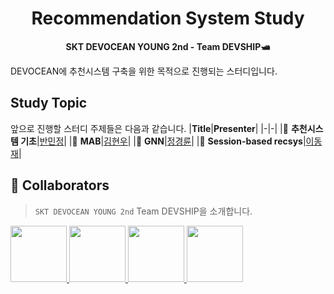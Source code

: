 <div align="center">

# Recommendation System Study

**SKT DEVOCEAN YOUNG 2nd - Team DEVSHIP🛥**

</div>

DEVOCEAN에 추천시스템 구축을 위한 목적으로 진행되는 스터디입니다.

## Study Topic
앞으로 진행할 스터디 주제들은 다음과 같습니다.
|**Title**|**Presenter**|
|-|-|
|🌊 **추천시스템 기초**|[반민정](https://github.com/dododadadada)|
|🌊 **MAB**|[김현우](https://github.com/hyunnwoo)|
|🌊 **GNN**|[정경륜](https://github.com/ryuni-dev)|
|🌊 **Session-based recsys**|[이동재](https://github.com/syrius527)|


## 🐳 Collaborators

> `SKT DEVOCEAN YOUNG 2nd` Team DEVSHIP을 소개합니다.

<p>
    <a href="https://github.com/hyunnwoo">
        <img src="https://avatars.githubusercontent.com/u/132445323?v=4" width="90">
    </a>
    <a href="https://github.com/dododadadada">
        <img src="https://avatars.githubusercontent.com/u/98035735?v=4" width="90">
    </a>
    <a href="https://github.com/syrius527">
        <img src="https://avatars.githubusercontent.com/u/83915027?v=4" width="90">
    </a>
    <a href="https://github.com/ryuni-dev">
        <img src="https://avatars.githubusercontent.com/u/76591700?v=4" width="90">
    </a>
</p>